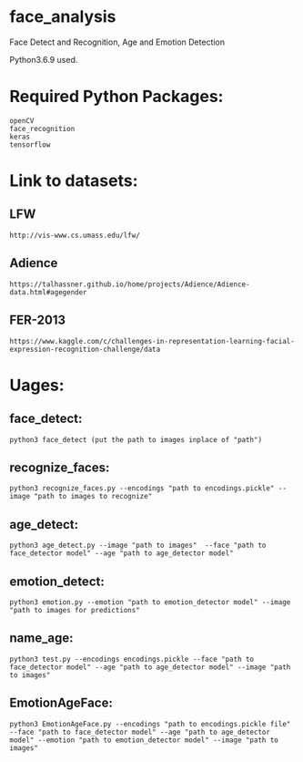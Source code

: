 # face_analysis
Face Detect and Recognition, Age and Emotion Detection

Python3.6.9 used.
# Required Python Packages:
```
openCV
face_recognition
keras
tensorflow
```

# Link to datasets:

## LFW
```
http://vis-www.cs.umass.edu/lfw/
```
## Adience
```
https://talhassner.github.io/home/projects/Adience/Adience-data.html#agegender
```
## FER-2013 
```
https://www.kaggle.com/c/challenges-in-representation-learning-facial-expression-recognition-challenge/data 
```

# Uages:
## face_detect: 
```
python3 face_detect (put the path to images inplace of "path")
```
## recognize_faces: 
```
python3 recognize_faces.py --encodings "path to encodings.pickle" --image "path to images to recognize"
```
## age_detect: 
```
python3 age_detect.py --image "path to images"  --face "path to face_detector model" --age "path to age_detector model"
```
## emotion_detect:
```
python3 emotion.py --emotion "path to emotion_detector model" --image "path to images for predictions"
```
## name_age:
```
python3 test.py --encodings encodings.pickle --face "path to face_detector model" --age "path to age_detector model" --image "path to images"
```
## EmotionAgeFace: 
```
python3 EmotionAgeFace.py --encodings "path to encodings.pickle file" --face "path to face_detector model" --age "path to age_detector model" --emotion "path to emotion_detector model" --image "path to images"
```
